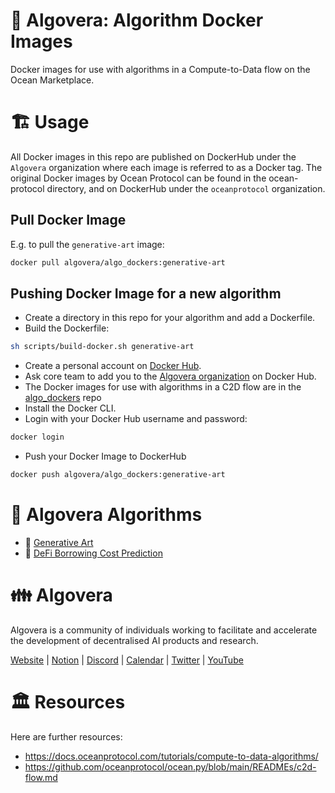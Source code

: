 # 🤖 Algovera: Algorithm Docker Images

Docker images for use with algorithms in a Compute-to-Data flow on the Ocean Marketplace.

# 🏗 Usage

All Docker images in this repo are published on DockerHub under the `Algovera` organization where each image is referred to as a Docker tag. The original Docker images by Ocean Protocol can be found in the ocean-protocol directory, and on DockerHub under the `oceanprotocol` organization.

## Pull Docker Image

E.g. to pull the `generative-art` image:

```bash
docker pull algovera/algo_dockers:generative-art
```

## Pushing Docker Image for a new algorithm

- Create a directory in this repo for your algorithm and add a Dockerfile.
- Build the Dockerfile:

```bash
sh scripts/build-docker.sh generative-art
```

- Create a personal account on [Docker Hub](https://hub.docker.com/).
- Ask core team to add you to the [Algovera organization](https://hub.docker.com/orgs/algovera) on Docker Hub.
- The Docker images for use with algorithms in a C2D flow are in the [algo_dockers](https://hub.docker.com/repository/docker/algovera/algo_dockers/general) repo 
- Install the Docker CLI.
- Login with your Docker Hub username and password: 

```bash
docker login
```

- Push your Docker Image to DockerHub

```bash
docker push algovera/algo_dockers:generative-art
```

# 🤖 Algovera Algorithms

- 🎨 [Generative Art](https://github.com/AlgoveraAI/generative-art)
- 💸 [DeFi Borrowing Cost Prediction](https://github.com/AlgoveraAI/DeFi-borrowing-cost-prediction)

# 👪 Algovera

Algovera is a community of individuals working to facilitate and accelerate the development of decentralised AI products and research.

[Website](https://www.algovera.ai/) | [Notion](https://algovera.notion.site/) | [Discord](https://discord.gg/e65RuHSDS5) | [Calendar](https://algovera.notion.site/Calendar-9d79fab364234b47b6d24021efc28e42) | [Twitter](https://twitter.com/AlgoveraAI) | [YouTube](https://www.youtube.com/channel/UC2A5iUpP6k52ZZmC8LFj1IA) 

# 🏛 Resources

Here are further resources:

- https://docs.oceanprotocol.com/tutorials/compute-to-data-algorithms/
- https://github.com/oceanprotocol/ocean.py/blob/main/READMEs/c2d-flow.md
